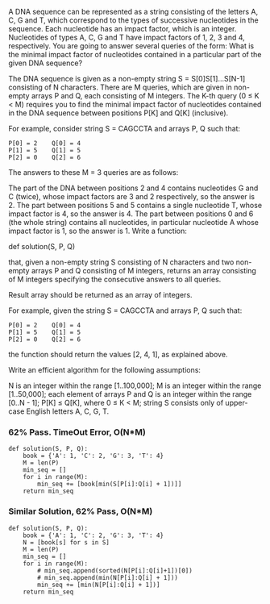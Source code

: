 A DNA sequence can be represented as a string consisting of the letters A, C, G and T, which correspond to the types of successive nucleotides in the sequence. Each nucleotide has an impact factor, which is an integer. Nucleotides of types A, C, G and T have impact factors of 1, 2, 3 and 4, respectively. You are going to answer several queries of the form: What is the minimal impact factor of nucleotides contained in a particular part of the given DNA sequence?

The DNA sequence is given as a non-empty string S = S[0]S[1]...S[N-1] consisting of N characters. There are M queries, which are given in non-empty arrays P and Q, each consisting of M integers. The K-th query (0 ≤ K < M) requires you to find the minimal impact factor of nucleotides contained in the DNA sequence between positions P[K] and Q[K] (inclusive).

For example, consider string S = CAGCCTA and arrays P, Q such that:

    P[0] = 2    Q[0] = 4
    P[1] = 5    Q[1] = 5
    P[2] = 0    Q[2] = 6
The answers to these M = 3 queries are as follows:

The part of the DNA between positions 2 and 4 contains nucleotides G and C (twice), whose impact factors are 3 and 2 respectively, so the answer is 2.
The part between positions 5 and 5 contains a single nucleotide T, whose impact factor is 4, so the answer is 4.
The part between positions 0 and 6 (the whole string) contains all nucleotides, in particular nucleotide A whose impact factor is 1, so the answer is 1.
Write a function:

def solution(S, P, Q)

that, given a non-empty string S consisting of N characters and two non-empty arrays P and Q consisting of M integers, returns an array consisting of M integers specifying the consecutive answers to all queries.

Result array should be returned as an array of integers.

For example, given the string S = CAGCCTA and arrays P, Q such that:

    P[0] = 2    Q[0] = 4
    P[1] = 5    Q[1] = 5
    P[2] = 0    Q[2] = 6
the function should return the values [2, 4, 1], as explained above.

Write an efficient algorithm for the following assumptions:

N is an integer within the range [1..100,000];
M is an integer within the range [1..50,000];
each element of arrays P and Q is an integer within the range [0..N - 1];
P[K] ≤ Q[K], where 0 ≤ K < M;
string S consists only of upper-case English letters A, C, G, T.


### 62% Pass. TimeOut Error, O(N*M)
```
def solution(S, P, Q):
    book = {'A': 1, 'C': 2, 'G': 3, 'T': 4}
    M = len(P)
    min_seq = []
    for i in range(M):
        min_seq += [book[min(S[P[i]:Q[i] + 1])]]
    return min_seq
```

### Similar Solution, 62% Pass, O(N*M)
```
def solution(S, P, Q):
    book = {'A': 1, 'C': 2, 'G': 3, 'T': 4}
    N = [book[s] for s in S]
    M = len(P)
    min_seq = []
    for i in range(M):
        # min_seq.append(sorted(N[P[i]:Q[i]+1])[0])
        # min_seq.append(min(N[P[i]:Q[i] + 1]))
        min_seq += [min(N[P[i]:Q[i] + 1])]
    return min_seq
```
